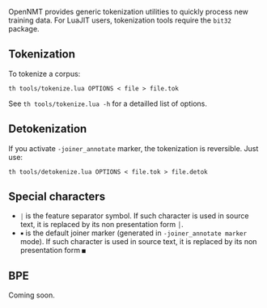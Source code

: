 OpenNMT provides generic tokenization utilities to quickly process new training data. For LuaJIT users, tokenization tools require the `bit32` package.

## Tokenization

To tokenize a corpus:

```
th tools/tokenize.lua OPTIONS < file > file.tok
```

See `th tools/tokenize.lua -h` for a detailled list of options.

## Detokenization

If you activate `-joiner_annotate` marker, the tokenization is reversible. Just use:

```
th tools/detokenize.lua OPTIONS < file.tok > file.detok
```

## Special characters

* `￨` is the feature separator symbol. If such character is used in source text, it is replaced by its non presentation form `│`.
* `￭` is the default joiner marker (generated in `-joiner_annotate marker` mode). If such character is used in source text, it is replaced by its non presentation form `■`

## BPE

Coming soon.
